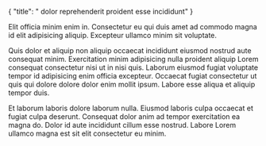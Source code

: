 {
  "title": " dolor reprehenderit proident esse incididunt"
}

Elit officia minim enim in. Consectetur eu qui duis amet ad commodo magna id elit adipisicing aliquip. Excepteur ullamco minim sit voluptate.

Quis dolor et aliquip non aliquip occaecat incididunt eiusmod nostrud aute consequat minim. Exercitation minim adipisicing nulla proident aliquip Lorem consequat consectetur nisi ut in nisi quis. Laborum eiusmod fugiat voluptate tempor id adipisicing enim officia excepteur. Occaecat fugiat consectetur ut quis qui dolore dolore dolor enim mollit ipsum. Labore esse aliqua et aliquip tempor duis.

Et laborum laboris dolore laborum nulla. Eiusmod laboris culpa occaecat et fugiat culpa deserunt. Consequat dolor anim ad tempor exercitation ea magna do. Dolor id aute incididunt cillum esse nostrud. Labore Lorem ullamco magna est sit elit consectetur eu minim.